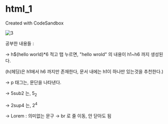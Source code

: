 # html_1
Created with CodeSandbox

![3](https://user-images.githubusercontent.com/37132897/157596347-bc95faf6-45b0-4ecd-b254-9c5db3ddf621.PNG)


공부한 내용들 : 

→ h${hello world}*6 적고 탭 누르면, "hello wrold" 의 내용이 h1~h6 까지 생성된다.

(h(헤딩)은 h1에서 h6 까지만 존재한다, 문서 내에는 h1이 하나만 있는것을 추천한다.)

→ p 태그는, 문단을 나타낸다. <p></p>

→ 5sub2 는, 5<sub>2</sub>

→ 2sup4 는, 2<sup>4</sup>

→ Lorem : 의미없는 문구
→ br 로 줄 이동, 안 닫아도 됨 <br>
